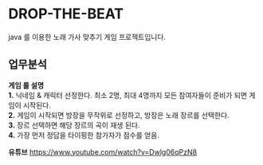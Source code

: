 # DROP-THE-BEAT
java 를 이용한 노래 가사 맞추기 게임 프로젝트입니다.

## 업무분석

<b>게임 룰 설명</b></br>
<b>1.</b> 닉네임 & 캐릭터 선정한다. 최소 2명, 최대 4명까지 모든 참여자들이 준비가 되면
게임이 시작된다.</br>
<b>2.</b>  게임이 시작되면 방장을 무작위로 선정하고, 방장은 노래 장르를 선택한다.</br>
<b>3.</b>  장르 선택하면 해당 장르의 곡이 재생 된다.</br>
<b>4.</b>  가장 먼저 정답을 타이핑한 참가자가 점수를 얻음.</br>

<b>유튜브</b>
https://www.youtube.com/watch?v=Dwlg06qPzN8
</br></br>


